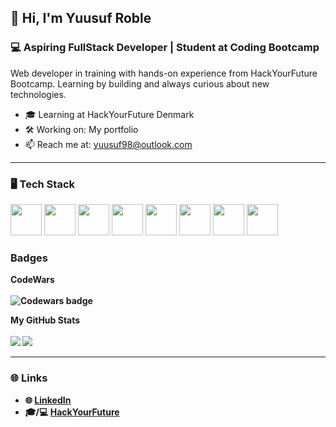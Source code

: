 ## 👋 Hi, I'm Yuusuf Roble

### 💻 Aspiring FullStack Developer | Student at Coding Bootcamp

Web developer in training with hands-on experience from HackYourFuture Bootcamp. Learning by building and always curious about new technologies.

- 🎓 Learning at HackYourFuture Denmark
- 🛠 Working on: My portfolio
- 📫 Reach me at: yuusuf98@outlook.com

---

### 🖥️ Tech Stack



<p>
  <img src="https://cdn.jsdelivr.net/gh/devicons/devicon/icons/html5/html5-original.svg" width="50px"/>
  <img src="https://cdn.jsdelivr.net/gh/devicons/devicon/icons/css3/css3-original.svg" width="50px"/>
  <img src="https://cdn.jsdelivr.net/gh/devicons/devicon/icons/javascript/javascript-original.svg" width="50px"/>
  <img src="https://cdn.jsdelivr.net/gh/devicons/devicon/icons/mysql/mysql-original.svg" width="50px"/>
  <img src="https://cdn.jsdelivr.net/gh/devicons/devicon/icons/docker/docker-original.svg" width="50px"/>
  <img src="https://cdn.jsdelivr.net/gh/devicons/devicon/icons/nodejs/nodejs-original.svg" width="50px" />
  <img src="https://cdn.jsdelivr.net/gh/devicons/devicon/icons/react/react-original.svg" width="50px" />
  <img src="https://cdn.jsdelivr.net/gh/devicons/devicon/icons/nextjs/nextjs-original.svg" width="50px"/>
</p>


### Badges

<b>CodeWars<b>
<br />
<br />
<img src="https://www.codewars.com/users/Yuus0003/badges/large" alt="Codewars badge">



<b>My GitHub Stats</b>
  <br />
  <br />
  <img src="https://github-readme-stats.vercel.app/api?username=Ganja0003&show_icons=true&theme=github_dark&count_private=true"/>
  <img src="https://github-readme-stats.vercel.app/api/top-langs/?username=Ganja0003&layout=compact&theme=github_dark"/>
  <br />



---

### 🌐 Links

- 🌐 [LinkedIn](https://www.linkedin.com/in/yuusuf-roble-121192290/)
- 🎓/💻 [HackYourFuture](https://www.hackyourfuture.dk/)
